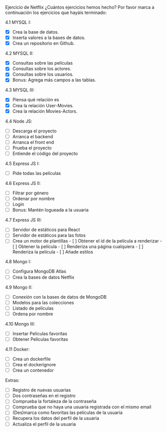 Ejercicio de Netflix
¿Cuántos ejercicios hemos hecho?
Por favor marca a continuación los ejercicios que hayáis terminado:

4.1 MYSQL I:
- [X] Crea la base de datos.
- [X]  Inserta valores a la bases de datos.
- [X] Crea un repositorio en Github.
      
4.2 MYSQL II:
- [X] Consultas sobre las películas
- [X] Consultas sobre los actores.
- [X] Consultas sobre los usuarios.
- [X] Bonus: Agrega más campos a las tablas.
      
4.3 MYSQL III:
- [X] Piensa qué relación es
- [X] Crea la relación User-Movies.
- [X] Crea la relación Movies-Actors.
    
4.4 Node JS:
- [ ] Descarga el proyecto
- [ ] Arranca el backend
- [ ] Arranca el front end
- [ ] Prueba el proyecto
- [ ] Entiende el código del proyecto
    
4.5 Express JS I:
- [ ] Pide todas las películas
    
4.6 Express JS II:
- [ ] Filtrar por género
- [ ] Ordenar por nombre
- [ ] Login
- [ ] Bonus: Mantén logueada a la usuaria
    
4.7 Express JS III:
- [ ] Servidor de estáticos para React
- [ ] Servidor de estáticos para las fotos
- [ ] Crea un motor de plantillas
      - [ ] Obtener el id de la película a renderizar
      - [ ]  Obtener la película
      - [ ] Renderiza una página cualquiera
      - [ ] Renderiza la película
      - [ ] Añade estilos
    
4.8 Mongo I:
- [ ] Configura MongoDB Atlas
- [ ] Crea la bases de datos Netflix
    
4.9 Mongo II:
- [ ] Conexión con la bases de datos de MongoDB
- [ ] Modelos para las colecciones
- [ ] Listado de películas
- [ ] Ordena por nombre

4.10 Mongo III:
- [ ] Insertar Películas favoritas
- [ ] Obtener Películas favoritas
    
4.11 Docker:
- [ ] Crea un dockerfile
- [ ] Crea el dockerignore
- [ ] Crea un contenedor
    
Extras:
- [ ] Registro de nuevas usuarias
- [ ] Dos contraseñas en el registro
- [ ] Comprueba la fortaleza de la contraseña
- [ ] Comprueba que no haya una usuaria registrada con el mismo email
- [ ] (Des)marca como favoritas las películas de la usuaria
- [ ] Recupera los datos del perfil de la usuaria
- [ ] Actualiza el perfil de la usuaria
